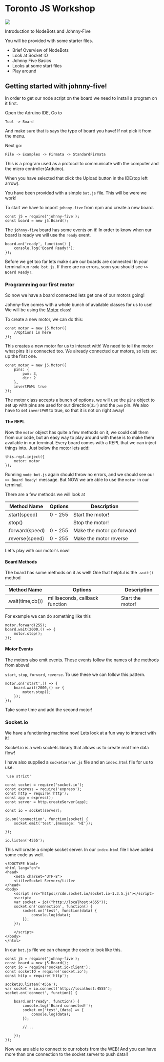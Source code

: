 # Toronto JS Workshop
![](images/torontojs-logo.png)

Introduction to NodeBots and Johnny-Five

You will be provided with some starter files.

- Brief Overview of NodeBots
- Look at Socket IO
- Johnny Five Basics
- Looks at some start files
- Play around

## Getting started with johnny-five!

In order to get our node script on the board we need to install a program on it first.

Open the Adruino IDE, Go to

`Tool -> Board`

And make sure that is says the type of board you have! If not pick it from the menu.

Next go:

`File -> Examples -> Firmata -> StandardFirmata`

This is a program used as a protocol to communicate with the computer and the micro controller(Arduino).

When you have selected that click the Upload button in the IDE(top left arrow).

You have been provided with a simple `bot.js` file. This will be were we work!

To start we have to import `johnny-five` from npm and create a new board.

    const j5 = require('johnny-five');
    const board = new j5.Board();

The `johnny-five` board has some events on it! In order to know when our board is ready we will use the `ready` event.

    board.on('ready', function() {
        console.log('Board Ready!');
    });

Before we get too far lets make sure our boards are connected! In your terminal run `node bot.js`. If there are no errors, soon you should see `>> Board Ready!`.


### Programming our first motor

So now we have a board connected lets get one of our motors going!

Johnny-five comes with a whole bunch of available classes for us to use! We will be using the [Motor](https://github.com/rwaldron/johnny-five/blob/master/docs/motor-directional.md) class!

To create a new motor, we can do this:

    const motor = new j5.Motor({
        //Options in here
    });

This creates a new motor for us to interact with! We need to tell the motor what pins it is connected too. We already connected our motors, so lets set up the first one.

    const motor = new j5.Motor({
        pins: {
            pwm: 3,
            dir: 2
        },
        invertPWM: true
    });

The motor class accepts a bunch of options, we will use the `pins` object to set up with pins are used for our direction(`dir`) and the `pwm` pin. We also have to set `invertPWM` to true, so that it is not on right away!

#### The REPL

Now the `motor` object has quite a few methods on it, we could call them from our code, but an easy way to play around with these is to make them available in our terminal. Every board comes with a REPL that we can inject things into. Just below the motor lets add:

    this.repl.inject({
        motor: motor
    });

Running `node bot.js` again should throw no errors, and we should see our `>> Board Ready!` message. But NOW we are able to use the `motor` in our terminal. 

There are a few methods we will look at 

 Method Name | Options | Description 
------------ | ------- | -----------
 .start(speed) | 0 - 255 |  Start the motor!
 .stop() | | Stop the motor!
 .forward(speed) | 0 - 255 | Make the motor go forward
 .reverse(speed) | 0 - 255 | Make the motor reverse


Let's play with our motor's now!

#### Board Methods

The board has some methods on it as well! One that helpful is the `.wait()` method


 Method Name | Options | Description 
------------ | ------- | -----------
 .wait(time,cb()) | milliseconds, callback function |  Start the motor!

 For example we can do something like this
    
    motor.forward(255);
    board.wait(2000,() => {
        motor.stop();
    });

#### Motor Events

The motors also emit events. These events follow the names of the methods from above!

`start`, `stop`, `forward`, `reverse`. To use these we can follow this pattern.


    motor.on('start',() => {
        board.wait(2000,() => {
            motor.stop();
        });
    });


Take some time and add the second motor!

### Socket.io

We have a functioning machine now! Lets look at a fun way to interact with it!

Socket.io is a web sockets library that allows us to create real time data flow!

I have also supplied a `socketserver.js` file and an `index.html` file for us to use.

    'use strict'

    const socket = require('socket.io');
    const express = require('express');
    const http = require('http');
    const app = express();
    const server = http.createServer(app);

    const io = socket(server);

    io.on('connection', function(socket) {
        socket.emit('test',{message: 'HI'});

    });

    io.listen('4555');


This will create a simple socket server. In our `index.html` file I have added
some code as well.

    <!DOCTYPE html>
    <html lang="en">
    <head>
        <meta charset="UTF-8">
        <title>Socket Server</title>
    </head>
    <body>
        <script src="https://cdn.socket.io/socket.io-1.3.5.js"></script>
        <script>
        var socket = io(("http://localhost:4555"));
        socket.on('connection', function() {
            socket.on('test', function(data) {
                console.log(data);
            });
        });

        </script>
    </body>
    </html>


In our `bot.js` file we can change the code to look like this.

    const j5 = require('johnny-five');
    const board = new j5.Board();
    const io = require('socket.io-client');
    const socketIO = require('socket.io');
    const http = require('http');

    socketIO.listen('4556');
    var socket = io.connect('http://localhost:4555');
    socket.on('connect', function() {

        board.on('ready', function() {
            console.log('Board connected!');
            socket.on('test',(data) => {
                console.log(data);
            });

            //...

        });
    });

Now we are able to connect to our robots from the WEB! And you can have more than one connection to the socket server to push data!!

